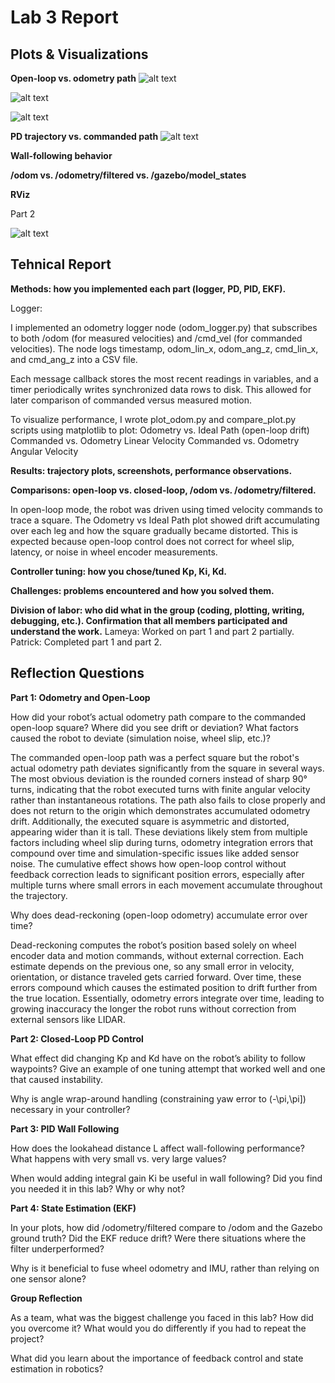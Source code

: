 # Lab 3 Report

## Plots & Visualizations

**Open-loop vs. odometry path**
![alt text](odometry_plot(recorded_vs_ideal_path)-1.png)

![alt text](image.png)

![alt text](image-1.png)

**PD trajectory vs. commanded path**
![alt text](image-3.png)

**Wall-following behavior**

**/odom vs. /odometry/filtered vs. /gazebo/model_states**

**RViz**

Part 2

![alt text](image-2.png)

## Tehnical Report
**Methods: how you implemented each part (logger, PD, PID, EKF).**

Logger: 

I implemented an odometry logger node (odom_logger.py) that subscribes to both /odom (for measured velocities) and /cmd_vel (for commanded velocities). The node logs timestamp, odom_lin_x, odom_ang_z, cmd_lin_x, and cmd_ang_z into a CSV file.

Each message callback stores the most recent readings in variables, and a timer periodically writes synchronized data rows to disk. This allowed for later comparison of commanded versus measured motion.

To visualize performance, I wrote plot_odom.py and compare_plot.py scripts using matplotlib to plot:
Odometry vs. Ideal Path (open-loop drift)
Commanded vs. Odometry Linear Velocity
Commanded vs. Odometry Angular Velocity

**Results: trajectory plots, screenshots, performance observations.**

**Comparisons: open-loop vs. closed-loop, /odom vs. /odometry/filtered.**

In open-loop mode, the robot was driven using timed velocity commands to trace a square. The Odometry vs Ideal Path plot showed drift accumulating over each leg and how the square gradually became distorted. This is expected because open-loop control does not correct for wheel slip, latency, or noise in wheel encoder measurements.

**Controller tuning: how you chose/tuned Kp, Ki, Kd.**

**Challenges: problems encountered and how you solved them.**

**Division of labor: who did what in the group (coding, plotting, writing, debugging, etc.). Confirmation that all members participated and understand the work.**
Lameya: Worked on part 1 and part 2 partially. 
Patrick: Completed part 1 and part 2.

## Reflection Questions
**Part 1: Odometry and Open-Loop**

How did your robot’s actual odometry path compare to the commanded open-loop square? Where did you see drift or deviation? What factors caused the robot to deviate (simulation noise, wheel slip, etc.)?

The commanded open-loop path was a perfect square but the robot's actual odometry path deviates significantly from the square in several ways. The most obvious deviation is the rounded corners instead of sharp 90° turns, indicating that the robot executed turns with finite angular velocity rather than instantaneous rotations. The path also fails to close properly and does not return to the origin which demonstrates accumulated odometry drift. Additionally, the executed square is asymmetric and distorted, appearing wider than it is tall. These deviations likely stem from multiple factors including wheel slip during turns, odometry integration errors that compound over time and simulation-specific issues like added sensor noise. The cumulative effect shows how open-loop control without feedback correction leads to significant position errors, especially after multiple turns where small errors in each movement accumulate throughout the trajectory.

Why does dead-reckoning (open-loop odometry) accumulate error over time?

Dead-reckoning computes the robot’s position based solely on wheel encoder data and motion commands, without external correction. Each estimate depends on the previous one, so any small error in velocity, orientation, or distance traveled gets carried forward. Over time, these errors compound which causes the estimated position to drift further from the true location. Essentially, odometry errors integrate over time, leading to growing inaccuracy the longer the robot runs without correction from external sensors like LIDAR.

**Part 2: Closed-Loop PD Control**

What effect did changing Kp and Kd have on the robot’s ability to follow waypoints? Give an example of one tuning attempt that worked well and one that caused instability.

Why is angle wrap-around handling (constraining yaw error to (-\pi,\pi]) necessary in your controller?

**Part 3: PID Wall Following**

How does the lookahead distance L affect wall-following performance? What happens with very small vs. very large values?

When would adding integral gain Ki be useful in wall following? Did you find you needed it in this lab? Why or why not?

**Part 4: State Estimation (EKF)**

In your plots, how did /odometry/filtered compare to /odom and the Gazebo ground truth? Did the EKF reduce drift? Were there situations where the filter underperformed?

Why is it beneficial to fuse wheel odometry and IMU, rather than relying on one sensor alone?

**Group Reflection**

As a team, what was the biggest challenge you faced in this lab? How did you overcome it? What would you do differently if you had to repeat the project?

What did you learn about the importance of feedback control and state estimation in robotics?
